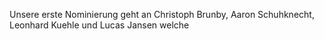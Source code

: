 Unsere erste Nominierung geht an Christoph Brunby, Aaron Schuhknecht, Leonhard Kuehle und Lucas Jansen welche